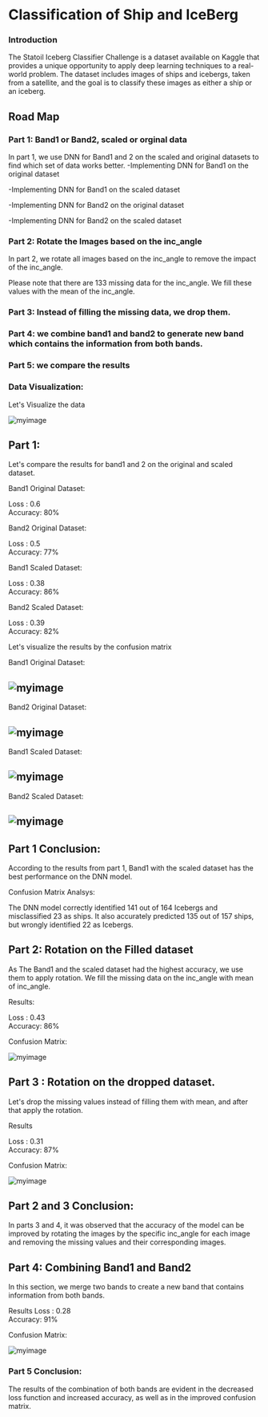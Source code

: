 # Classification of Ship and IceBerg
### Introduction
The Statoil Iceberg Classifier Challenge is a dataset available on Kaggle that provides a unique opportunity to apply deep learning techniques to a real-world problem. The dataset includes images of ships and icebergs, taken from a satellite, and the goal is to classify these images as either a ship or an iceberg.

## Road Map
### Part 1: Band1 or Band2, scaled or orginal data
In part 1, we use DNN for Band1 and 2 on the scaled and original datasets to find which set of data works better.
-Implementing DNN for Band1 on the original dataset

-Implementing DNN for Band1 on the scaled dataset

-Implementing DNN for Band2 on the original dataset

-Implementing DNN for Band2 on the scaled dataset

### Part 2: Rotate the Images based on the inc_angle
In part 2, we rotate all images based on the inc_angle to remove the impact of the inc_angle.

Please note that there are 133 missing data for the inc_angle. We fill these values with the mean of the inc_angle.

### Part 3: Instead of filling the missing data, we drop them.

### Part 4: we combine band1 and band2 to generate new band which contains the information from both bands.

### Part 5: we compare the results

### Data Visualization: 
Let's Visualize the data

![myimage](data_vis.png)

## Part 1: 
Let's compare the results for band1 and 2 on the original and scaled dataset.

Band1 Original Dataset: 

Loss : 0.6           
Accuracy: 80%

Band2 Original Dataset: 

Loss : 0.5        
Accuracy: 77%

Band1 Scaled Dataset: 

Loss : 0.38         
Accuracy: 86%

Band2 Scaled Dataset: 

Loss : 0.39         
Accuracy: 82%

Let's visualize the results by the confusion matrix

Band1 Original Dataset: 

![myimage](band_1_org.png)
-------------------------------------------
Band2 Original Dataset: 

![myimage](band_2_org.png)
-------------------------------------------
Band1 Scaled Dataset: 

![myimage](band_1_scaled.png)
-------------------------------------------
Band2 Scaled Dataset: 

![myimage](band_2_scaled.png)
-------------------------------------------
## Part 1 Conclusion:
According to the results from part 1, Band1 with the scaled dataset has the best performance on the DNN model.

Confusion Matrix Analsys:

The DNN model correctly identified 141 out of 164 Icebergs and misclassified 23 as ships. It also accurately predicted 135 out of 157 ships, but wrongly identified 22 as Icebergs.

## Part 2: Rotation on the Filled dataset
As The Band1 and the scaled dataset had the highest accuracy, we use them to apply rotation. We fill the missing data on the inc_angle with mean of inc_angle.

Results: 

Loss : 0.43         
Accuracy: 86%

Confusion Matrix:

![myimage](rot_scaled_band1.png)

## Part 3 : Rotation on the dropped dataset.
Let's drop the missing values instead of filling them with mean, and after that apply the rotation.

Results

Loss : 0.31        
Accuracy: 87%

Confusion Matrix:

![myimage](band1_drop_rotate.png)

## Part 2 and 3 Conclusion:

In parts 3 and 4, it was observed that the accuracy of the model can be improved by rotating the images by the specific inc_angle for each image and removing the missing values and their corresponding images.

## Part 4: Combining Band1 and Band2

In this section, we merge two bands to create a new band that contains information from both bands.

Results
Loss : 0.28        
Accuracy: 91%

Confusion Matrix:

![myimage](band_combined.png)

### Part 5 Conclusion:

The results of the combination of both bands are evident in the decreased loss function and increased accuracy, as well as in the improved confusion matrix.

